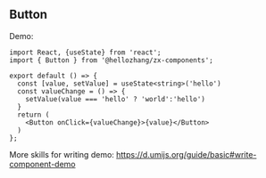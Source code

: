 
## Button

Demo:

```tsx
import React, {useState} from 'react';
import { Button } from '@hellozhang/zx-components';

export default () => {
  const [value, setValue] = useState<string>('hello')
  const valueChange = () => {
    setValue(value === 'hello' ? 'world':'hello')
  }
  return (
    <Button onClick={valueChange}>{value}</Button>
  )
};
```

More skills for writing demo: https://d.umijs.org/guide/basic#write-component-demo
